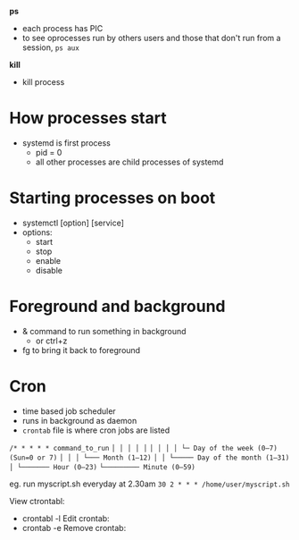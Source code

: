 **ps**
- each process has PIC
- to see oprocesses run by others users and those that don't run from a session, `ps aux`

**kill**
- kill process

# How processes start
- systemd is first process
	- pid = 0
	- all other processes are child processes of systemd

# Starting processes on boot
- systemctl \[option] \[service]
- options:
	- start
	- stop
	- enable 
	- disable

# Foreground and background
- & command to run something in background
	- or ctrl+z
- fg to bring it back to foreground

# Cron
- time based job scheduler
- runs in background as daemon
- `crontab` file is where cron jobs are listed

`/* * * * * command_to_run`
`│ │ │ │ │`
`│ │ │ │ └─ Day of the week (0–7) (Sun=0 or 7)`
`│ │ │ └─── Month (1–12)`
`│ │ └───── Day of the month (1–31)`
`│ └─────── Hour (0–23)`
`└───────── Minute (0–59)`

eg. run myscript.sh everyday at 2.30am
`30 2 * * * /home/user/myscript.sh`

View ctrontabl:
- crontabl -l
Edit crontab:
- crontab -e
Remove crontab: